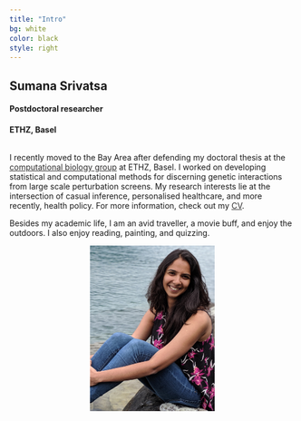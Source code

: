```yaml
---
title: "Intro"
bg: white
color: black
style: right
---
```


## Sumana Srivatsa
#### Postdoctoral researcher
#### ETHZ, Basel

<div class="container">
  <div class="column halfx" align="left">
  <p>
  I recently moved to the Bay Area after defending my doctoral thesis at the <a href="https://www.bsse.ethz.ch/cbg" style="color: #2E2D2D; text-decoration: underline;">computational biology group</a> at ETHZ, Basel. I worked on developing statistical and computational methods for discerning genetic interactions from large scale perturbation screens. My research interests lie at the intersection of casual inference, personalised healthcare, and more recently, health policy. For more information, check out my <a href="https://anamus90.github.io/supp_files/SS_CV_2019.pdf" style="color: #2E2D2D; text-decoration: underline;">CV</a>.
  </p>
  <p>
  Besides my academic life, I am an avid traveller, a movie buff, and enjoy the outdoors. I also enjoy reading, painting, and quizzing. 
  </p>
  </div>
  <div class="column halfx" align="center">
    <img src = "img/Option3.jpg" width = "220px">
  </div>
</div>
